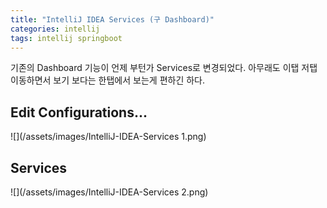 ```yaml
---
title: "IntelliJ IDEA Services (구 Dashboard)"
categories: intellij
tags: intellij springboot
---
```


기존의 Dashboard 기능이 언제 부턴가 Services로 변경되었다. 아무래도 이탭 저탭 이동하면서 보기 보다는 
한탭에서 보는게 편하긴 하다.

## Edit Configurations...
![](/assets/images/IntelliJ-IDEA-Services 1.png)

## Services
![](/assets/images/IntelliJ-IDEA-Services 2.png)

